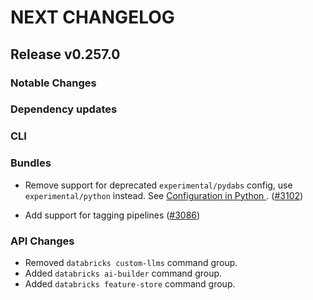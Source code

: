 # NEXT CHANGELOG

## Release v0.257.0

### Notable Changes

### Dependency updates

### CLI

### Bundles
* Remove support for deprecated `experimental/pydabs` config, use `experimental/python` instead. See [Configuration in Python
](https://docs.databricks.com/dev-tools/bundles/python). ([#3102](https://github.com/databricks/cli/pull/3102))

* Add support for tagging pipelines ([#3086](https://github.com/databricks/cli/pull/3086))

### API Changes
* Removed `databricks custom-llms` command group.
* Added `databricks ai-builder` command group.
* Added `databricks feature-store` command group.
